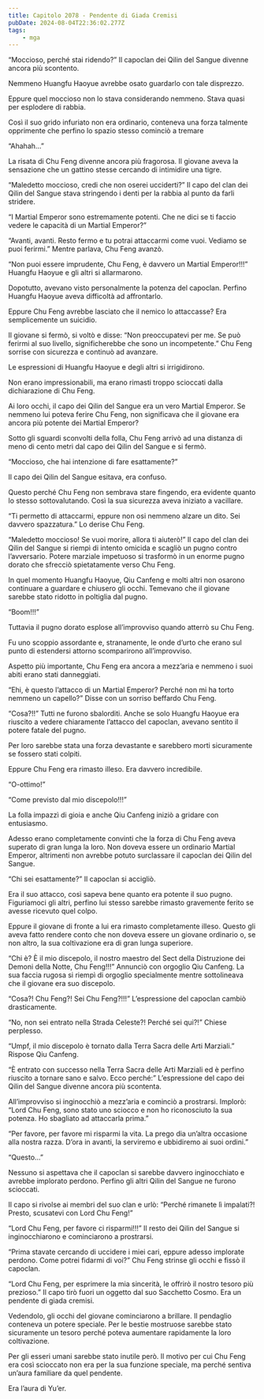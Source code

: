 ```yaml
---
title: Capitolo 2078 - Pendente di Giada Cremisi
pubDate: 2024-08-04T22:36:02.277Z
tags:
    - mga
---
```



“Moccioso, perché stai ridendo?” Il capoclan dei Qilin del Sangue divenne ancora più scontento.

Nemmeno Huangfu Haoyue avrebbe osato guardarlo con tale disprezzo.

Eppure quel moccioso non lo stava considerando nemmeno. Stava quasi per esplodere di rabbia.

Così il suo grido infuriato non era ordinario, conteneva una forza talmente opprimente che perfino lo spazio stesso cominciò a tremare

“Ahahah…”

La risata di Chu Feng divenne ancora più fragorosa. Il giovane aveva la sensazione che un gattino stesse cercando di intimidire una tigre.

“Maledetto moccioso, credi che non oserei ucciderti?” Il capo del clan dei Qilin del Sangue stava stringendo i denti per la rabbia al punto da farli stridere.

“I Martial Emperor sono estremamente potenti. Che ne dici se ti faccio vedere le capacità di un Martial Emperor?”

“Avanti, avanti. Resto fermo e tu potrai attaccarmi come vuoi. Vediamo se puoi ferirmi.” Mentre parlava, Chu Feng avanzò.

“Non puoi essere imprudente, Chu Feng, è davvero un Martial Emperor!!!” Huangfu Haoyue e gli altri si allarmarono.

Dopotutto, avevano visto personalmente la potenza del capoclan. Perfino Huangfu Haoyue aveva difficoltà ad affrontarlo.

Eppure Chu Feng avrebbe lasciato che il nemico lo attaccasse? Era semplicemente un suicidio.

Il giovane si fermò, si voltò e disse: “Non preoccupatevi per me. Se può ferirmi al suo livello, significherebbe che sono un incompetente.” Chu Feng sorrise con sicurezza e continuò ad avanzare.

Le espressioni di Huangfu Haoyue e degli altri si irrigidirono.

Non erano impressionabili, ma erano rimasti troppo scioccati dalla dichiarazione di Chu Feng.

Ai loro occhi, il capo dei Qilin del Sangue era un vero Martial Emperor. Se nemmeno lui poteva ferire Chu Feng, non significava che il giovane era ancora più potente dei Martial Emperor?

Sotto gli sguardi sconvolti della folla, Chu Feng arrivò ad una distanza di meno di cento metri dal capo dei Qilin del Sangue e si fermò.

“Moccioso, che hai intenzione di fare esattamente?”

Il capo dei Qilin del Sangue esitava, era confuso.

Questo perché Chu Feng non sembrava stare fingendo, era evidente quanto lo stesso sottovalutando. Così la sua sicurezza aveva iniziato a vacillare.

“Ti permetto di attaccarmi, eppure non osi nemmeno alzare un dito. Sei davvero spazzatura.” Lo derise Chu Feng.

“Maledetto moccioso! Se vuoi morire, allora ti aiuterò!” Il capo del clan dei Qilin del Sangue si riempì di intento omicida e scagliò un pugno contro l’avversario. Potere marziale impetuoso si trasformò in un enorme pugno dorato che sfrecciò spietatamente verso Chu Feng.

In quel momento Huangfu Haoyue, Qiu Canfeng e molti altri non osarono continuare a guardare e chiusero gli occhi. Temevano che il giovane sarebbe stato ridotto in poltiglia dal pugno.

“Boom!!!”

Tuttavia il pugno dorato esplose all’improvviso quando atterrò su Chu Feng.

Fu uno scoppio assordante e, stranamente, le onde d’urto che erano sul punto di estendersi attorno scomparirono all’improvviso.

Aspetto più importante, Chu Feng era ancora a mezz’aria e nemmeno i suoi abiti erano stati danneggiati.

“Ehi, è questo l’attacco di un Martial Emperor? Perché non mi ha torto nemmeno un capello?” Disse con un sorriso beffardo Chu Feng.

“Cosa?!!” Tutti ne furono sbalorditi. Anche se solo Huangfu Haoyue era riuscito a vedere chiaramente l’attacco del capoclan, avevano sentito il potere fatale del pugno.

Per loro sarebbe stata una forza devastante e sarebbero morti sicuramente se fossero stati colpiti.

Eppure Chu Feng era rimasto illeso. Era davvero incredibile.

“O-ottimo!”

“Come previsto dal mio discepolo!!!”

La folla impazzì di gioia e anche Qiu Canfeng iniziò a gridare con entusiasmo.

Adesso erano completamente convinti che la forza di Chu Feng aveva superato di gran lunga la loro. Non doveva essere un ordinario Martial Emperor, altrimenti non avrebbe potuto surclassare il capoclan dei Qilin del Sangue.

“Chi sei esattamente?” Il capoclan si accigliò.

Era il suo attacco, così sapeva bene quanto era potente il suo pugno. Figuriamoci gli altri, perfino lui stesso sarebbe rimasto gravemente ferito se avesse ricevuto quel colpo.

Eppure il giovane di fronte a lui era rimasto completamente illeso. Questo gli aveva fatto rendere conto che non doveva essere un giovane ordinario o, se non altro, la sua coltivazione era di gran lunga superiore.

“Chi è? È il mio discepolo, il nostro maestro del Sect della Distruzione dei Demoni della Notte, Chu Feng!!!” Annunciò con orgoglio Qiu Canfeng. La sua faccia rugosa si riempì di orgoglio specialmente mentre sottolineava che il giovane era suo discepolo.

“Cosa?! Chu Feng?! Sei Chu Feng?!!!” L’espressione del capoclan cambiò drasticamente.

“No, non sei entrato nella Strada Celeste?! Perché sei qui?!” Chiese perplesso.

“Umpf, il mio discepolo è tornato dalla Terra Sacra delle Arti Marziali.” Rispose Qiu Canfeng.

“È entrato con successo nella Terra Sacra delle Arti Marziali ed è perfino riuscito a tornare sano e salvo. Ecco perché:” L’espressione del capo dei Qilin del Sangue divenne ancora più scontenta.

All’improvviso si inginocchiò a mezz’aria e cominciò a prostrarsi. Implorò: “Lord Chu Feng, sono stato uno sciocco e non ho riconosciuto la sua potenza. Ho sbagliato ad attaccarla prima.”

“Per favore, per favore mi risparmi la vita. La prego dia un’altra occasione alla nostra razza. D’ora in avanti, la serviremo e ubbidiremo ai suoi ordini.”

“Questo…”

Nessuno si aspettava che il capoclan si sarebbe davvero inginocchiato e avrebbe implorato perdono. Perfino gli altri Qilin del Sangue ne furono scioccati.

Il capo si rivolse ai membri del suo clan e urlò: “Perché rimanete lì impalati?! Presto, scusatevi con Lord Chu Feng!”

“Lord Chu Feng, per favore ci risparmi!!!” Il resto dei Qilin del Sangue si inginocchiarono e cominciarono a prostrarsi.

“Prima stavate cercando di uccidere i miei cari, eppure adesso implorate perdono. Come potrei fidarmi di voi?” Chu Feng strinse gli occhi e fissò il capoclan.

“Lord Chu Feng, per esprimere la mia sincerità, le offrirò il nostro tesoro più prezioso.” Il capo tirò fuori un oggetto dal suo Sacchetto Cosmo. Era un pendente di giada cremisi.

Vedendolo, gli occhi del giovane cominciarono a brillare. Il pendaglio conteneva un potere speciale. Per le bestie mostruose sarebbe stato sicuramente un tesoro perché poteva aumentare rapidamente la loro coltivazione.

Per gli esseri umani sarebbe stato inutile però. Il motivo per cui Chu Feng era così scioccato non era per la sua funzione speciale, ma perché sentiva un’aura familiare da quel pendente.

Era l’aura di Yu’er.



